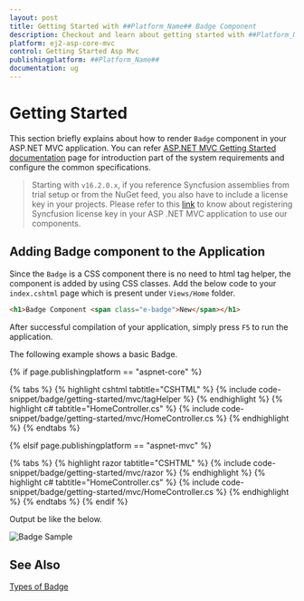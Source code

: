 ```yaml
---
layout: post
title: Getting Started with ##Platform_Name## Badge Component
description: Checkout and learn about getting started with ##Platform_Name## Badge component of Syncfusion, and more details.
platform: ej2-asp-core-mvc
control: Getting Started Asp Mvc
publishingplatform: ##Platform_Name##
documentation: ug
---
```



# Getting Started

This section briefly explains about how to render `Badge` component in your ASP.NET MVC application. You can
refer [ASP.NET MVC Getting Started documentation](../getting-started/) page for introduction part
of the system requirements and configure the common specifications.

> Starting with `v16.2.0.x`, if you reference Syncfusion assemblies from trial setup or from the NuGet feed, you also have to include a license key in your projects. Please refer to this [link](https://help.syncfusion.com/common/essential-studio/licensing/license-key) to know about registering Syncfusion license key in your ASP .NET MVC application to use our components.

## Adding Badge component to the Application

Since the `Badge` is a CSS component there is no need to html tag helper, the component is added by using CSS
classes. Add the below code to your `index.cshtml` page which is present under `Views/Home` folder.

```html
<h1>Badge Component <span class="e-badge">New</span></h1>
```

After successful compilation of your application, simply press `F5` to run the application.

The following example shows a basic Badge.

{% if page.publishingplatform == "aspnet-core" %}

{% tabs %}
{% highlight cshtml tabtitle="CSHTML" %}
{% include code-snippet/badge/getting-started/mvc/tagHelper %}
{% endhighlight %}
{% highlight c# tabtitle="HomeController.cs" %}
{% include code-snippet/badge/getting-started/mvc/HomeController.cs %}
{% endhighlight %}
{% endtabs %}

{% elsif page.publishingplatform == "aspnet-mvc" %}

{% tabs %}
{% highlight razor tabtitle="CSHTML" %}
{% include code-snippet/badge/getting-started/mvc/razor %}
{% endhighlight %}
{% highlight c# tabtitle="HomeController.cs" %}
{% include code-snippet/badge/getting-started/mvc/HomeController.cs %}
{% endhighlight %}
{% endtabs %}
{% endif %}



Output be like the below.

![Badge Sample](./images/badge.PNG)

## See Also

[Types of Badge](./types)